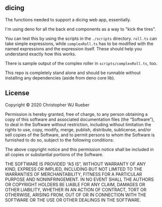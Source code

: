 ## dicing

The functions needed to support a dicing web app, essentially.

I'm using deno for all the back end components as a way to "kick the tires".

You can test this by using the scripts in the `./scripts` directory. `roll.ts` can take simple expressions, while `complexRoll.ts` has to be modified with the named expressions and the expression itself. These should help you understand exactly how this works.

There is sample output of the complex roller in `scripts/complexRoll.ts`, too.

This repo is completely stand alone and should be runnable without installing any dependencies (aside from deno core lib).

## License

Copyright © 2020 Christopher WJ Rueber

Permission is hereby granted, free of charge, to any person obtaining a copy of this software and associated documentation files (the “Software”), to deal in the Software without restriction, including without limitation the rights to use, copy, modify, merge, publish, distribute, sublicense, and/or sell copies of the Software, and to permit persons to whom the Software is furnished to do so, subject to the following conditions:

The above copyright notice and this permission notice shall be included in all copies or substantial portions of the Software.

THE SOFTWARE IS PROVIDED “AS IS”, WITHOUT WARRANTY OF ANY KIND, EXPRESS OR IMPLIED, INCLUDING BUT NOT LIMITED TO THE WARRANTIES OF MERCHANTABILITY, FITNESS FOR A PARTICULAR PURPOSE AND NONINFRINGEMENT. IN NO EVENT SHALL THE AUTHORS OR COPYRIGHT HOLDERS BE LIABLE FOR ANY CLAIM, DAMAGES OR OTHER LIABILITY, WHETHER IN AN ACTION OF CONTRACT, TORT OR OTHERWISE, ARISING FROM, OUT OF OR IN CONNECTION WITH THE SOFTWARE OR THE USE OR OTHER DEALINGS IN THE SOFTWARE.